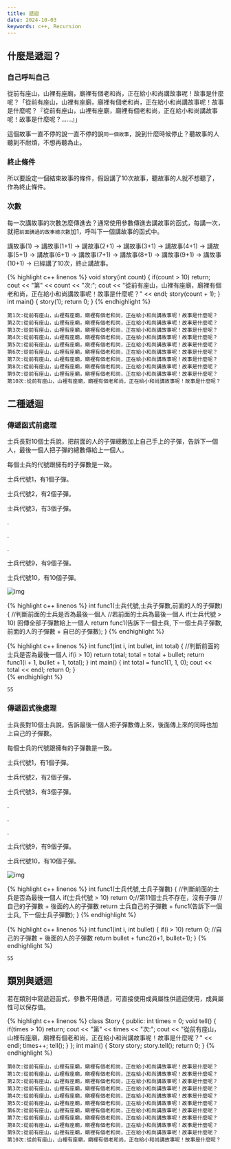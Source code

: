 ```yaml
---
title: 遞迴
date: 2024-10-03
keywords: c++, Recursion 
---
```


## 什麼是遞迴？

### 自己呼叫自己

從前有座山，山裡有座廟，廟裡有個老和尚，正在給小和尚講故事呢！故事是什麼呢？「從前有座山，山裡有座廟，廟裡有個老和尚，正在給小和尚講故事呢！故事是什麼呢？『從前有座山，山裡有座廟，廟裡有個老和尚，正在給小和尚講故事呢！故事是什麼呢？……』」

這個故事一直不停的說一直不停的說`同一個故事`，說到什麼時候停止？聽故事的人聽到不耐煩，不想再聽為止。

### 終止條件

所以要設定一個結束故事的條件，假設講了10次故事，聽故事的人就不想聽了，作為終止條件。

### 次數

每一次講故事的次數怎麼傳進去？通常使用參數傳進去講故事的函式，每講一次，就把`前面講過的故事總次數`加1，呼叫下一個講故事的函式中。

講故事(1) -> 講故事(1+1) -> 講故事(2+1) -> 講故事(3+1) -> 講故事(4+1) -> 講故事(5+1) -> 講故事(6+1) -> 講故事(7+1) -> 講故事(8+1) -> 講故事(9+1) -> 講故事(10+1) -> 已經講了10次，終止講故事。


{% highlight c++ linenos %}
void story(int count) {
    if(count > 10) return;
    cout << "第" << count << "次:";
    cout << "從前有座山，山裡有座廟，廟裡有個老和尚，正在給小和尚講故事呢！故事是什麼呢？" << endl;
    story(count + 1);
}
int main() {
    story(1);
    return 0;
}
{% endhighlight %}

```
第1次:從前有座山，山裡有座廟，廟裡有個老和尚，正在給小和尚講故事呢！故事是什麼呢？
第2次:從前有座山，山裡有座廟，廟裡有個老和尚，正在給小和尚講故事呢！故事是什麼呢？
第3次:從前有座山，山裡有座廟，廟裡有個老和尚，正在給小和尚講故事呢！故事是什麼呢？
第4次:從前有座山，山裡有座廟，廟裡有個老和尚，正在給小和尚講故事呢！故事是什麼呢？
第5次:從前有座山，山裡有座廟，廟裡有個老和尚，正在給小和尚講故事呢！故事是什麼呢？
第6次:從前有座山，山裡有座廟，廟裡有個老和尚，正在給小和尚講故事呢！故事是什麼呢？
第7次:從前有座山，山裡有座廟，廟裡有個老和尚，正在給小和尚講故事呢！故事是什麼呢？
第8次:從前有座山，山裡有座廟，廟裡有個老和尚，正在給小和尚講故事呢！故事是什麼呢？
第9次:從前有座山，山裡有座廟，廟裡有個老和尚，正在給小和尚講故事呢！故事是什麼呢？
第10次:從前有座山，山裡有座廟，廟裡有個老和尚，正在給小和尚講故事呢！故事是什麼呢？
```

## 二種遞迴

### 傳遞函式前處理

士兵長對10個士兵說，把前面的人的子彈總數加上自己手上的子彈，告訴下一個人，最後一個人把子彈的總數傳給上一個人。

每個士兵的代號跟擁有的子彈數是一致。

士兵代號1，有1個子彈。

士兵代號2，有2個子彈。

士兵代號3，有3個子彈。

.

.

.

士兵代號9，有9個子彈。

士兵代號10，有10個子彈。

![img]({{site.imgurl}}/dataStruct/recursion1.jpg)  

{% highlight c++ linenos %}
int func1(士兵代號,士兵子彈數,前面的人的子彈數) {
	//判斷前面的士兵是否為最後一個人
	//若前面的士兵為最後一個人
	if(士兵代號 > 10) 回傳全部子彈數給上一個人
	return func1(告訴下一個士兵, 下一個士兵子彈數, 前面的人的子彈數 + 自已的子彈數);
}
{% endhighlight %}


{% highlight c++ linenos %}
int func1(int i, int bullet, int total) {
	//判斷前面的士兵是否為最後一個人
	if(i > 10) return total;
	total = total + bullet;
	return func1(i + 1, bullet + 1, total);
}
int main() {
    int total = func1(1, 1, 0);
    cout << total << endl;
    return 0;
}    
{% endhighlight %}

```
55
```

### 傳遞函式後處理

士兵長對10個士兵說，告訴最後一個人把子彈數傳上來，後面傳上來的同時也加上自己的子彈數。

每個士兵的代號跟擁有的子彈數是一致。

士兵代號1，有1個子彈。

士兵代號2，有2個子彈。

士兵代號3，有3個子彈。

.

.

.

士兵代號9，有9個子彈。

士兵代號10，有10個子彈。

![img]({{site.imgurl}}/dataStruct/recursion2.jpg)  

{% highlight c++ linenos %}
int func1(士兵代號,士兵子彈數) {
	//判斷前面的士兵是否為最後一個人
	if(士兵代號 > 10) return 0;//第11個士兵不存在，沒有子彈
	//自己的子彈數 + 後面的人的子彈數
	return  士兵自己的子彈數 + func1(告訴下一個士兵, 下一個士兵子彈數);
}
{% endhighlight %}

{% highlight c++ linenos %}
int func1(int i, int bullet) {
    if(i > 10) return 0;
    //自己的子彈數 + 後面的人的子彈數
    return bullet + func2(i+1, bullet+1);
}
{% endhighlight %}

```
55
```
## 類別與遞迴

若在類別中寫遞迴函式，參數不用傳遞，可直接使用成員屬性供遞迴使用，成員屬性可以保存值。

{% highlight c++ linenos %}
class Story {
public:
    int times = 0;
    void tell() {
        if(times > 10) return;
        cout << "第" << times << "次:";
        cout << "從前有座山，山裡有座廟，廟裡有個老和尚，正在給小和尚講故事呢！故事是什麼呢？" << endl;
        times++;
        tell();
    }
};
int main() {
    Story story;
    story.tell();
    return 0;
}
{% endhighlight %}

```
第0次:從前有座山，山裡有座廟，廟裡有個老和尚，正在給小和尚講故事呢！故事是什麼呢？
第1次:從前有座山，山裡有座廟，廟裡有個老和尚，正在給小和尚講故事呢！故事是什麼呢？
第2次:從前有座山，山裡有座廟，廟裡有個老和尚，正在給小和尚講故事呢！故事是什麼呢？
第3次:從前有座山，山裡有座廟，廟裡有個老和尚，正在給小和尚講故事呢！故事是什麼呢？
第4次:從前有座山，山裡有座廟，廟裡有個老和尚，正在給小和尚講故事呢！故事是什麼呢？
第5次:從前有座山，山裡有座廟，廟裡有個老和尚，正在給小和尚講故事呢！故事是什麼呢？
第6次:從前有座山，山裡有座廟，廟裡有個老和尚，正在給小和尚講故事呢！故事是什麼呢？
第7次:從前有座山，山裡有座廟，廟裡有個老和尚，正在給小和尚講故事呢！故事是什麼呢？
第8次:從前有座山，山裡有座廟，廟裡有個老和尚，正在給小和尚講故事呢！故事是什麼呢？
第9次:從前有座山，山裡有座廟，廟裡有個老和尚，正在給小和尚講故事呢！故事是什麼呢？
第10次:從前有座山，山裡有座廟，廟裡有個老和尚，正在給小和尚講故事呢！故事是什麼呢？
```
